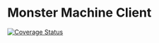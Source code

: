# Monster Machine Client

[![Coverage Status](https://coveralls.io/repos/github/avidreder/monmach-client/badge.svg?branch=master)](https://coveralls.io/github/avidreder/monmach-client?branch=master)
